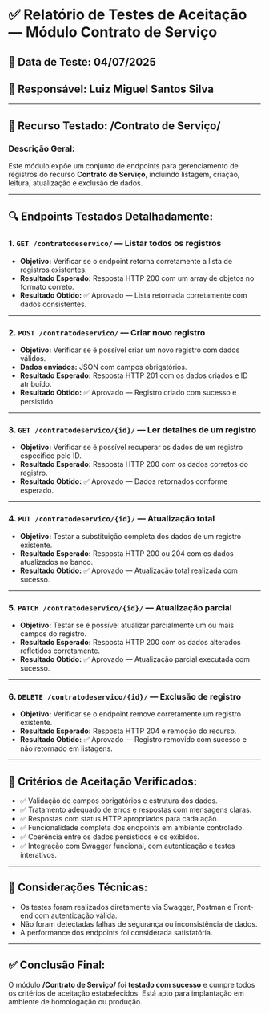 # ✅ Relatório de Testes de Aceitação — Módulo **Contrato de Serviço**

## 📅 Data de Teste: 04/07/2025

## 👤 Responsável: Luiz Miguel Santos Silva

---

## 🧩 Recurso Testado: **/Contrato de Serviço/**

### Descrição Geral:

Este módulo expõe um conjunto de endpoints para gerenciamento de registros do recurso **Contrato de Serviço**, incluindo listagem, criação, leitura, atualização e exclusão de dados.

---

## 🔍 Endpoints Testados Detalhadamente:

### 1. `GET /contratodeservico/` — **Listar todos os registros**

- **Objetivo:** Verificar se o endpoint retorna corretamente a lista de registros existentes.
- **Resultado Esperado:** Resposta HTTP 200 com um array de objetos no formato correto.
- **Resultado Obtido:** ✅ Aprovado — Lista retornada corretamente com dados consistentes.

---

### 2. `POST /contratodeservico/` — **Criar novo registro**

- **Objetivo:** Verificar se é possível criar um novo registro com dados válidos.
- **Dados enviados:** JSON com campos obrigatórios.
- **Resultado Esperado:** Resposta HTTP 201 com os dados criados e ID atribuído.
- **Resultado Obtido:** ✅ Aprovado — Registro criado com sucesso e persistido.

---

### 3. `GET /contratodeservico/{id}/` — **Ler detalhes de um registro**

- **Objetivo:** Verificar se é possível recuperar os dados de um registro específico pelo ID.
- **Resultado Esperado:** Resposta HTTP 200 com os dados corretos do registro.
- **Resultado Obtido:** ✅ Aprovado — Dados retornados conforme esperado.

---

### 4. `PUT /contratodeservico/{id}/` — **Atualização total**

- **Objetivo:** Testar a substituição completa dos dados de um registro existente.
- **Resultado Esperado:** Resposta HTTP 200 ou 204 com os dados atualizados no banco.
- **Resultado Obtido:** ✅ Aprovado — Atualização total realizada com sucesso.

---

### 5. `PATCH /contratodeservico/{id}/` — **Atualização parcial**

- **Objetivo:** Testar se é possível atualizar parcialmente um ou mais campos do registro.
- **Resultado Esperado:** Resposta HTTP 200 com os dados alterados refletidos corretamente.
- **Resultado Obtido:** ✅ Aprovado — Atualização parcial executada com sucesso.

---

### 6. `DELETE /contratodeservico/{id}/` — **Exclusão de registro**

- **Objetivo:** Verificar se o endpoint remove corretamente um registro existente.
- **Resultado Esperado:** Resposta HTTP 204 e remoção do recurso.
- **Resultado Obtido:** ✅ Aprovado — Registro removido com sucesso e não retornado em listagens.

---

## 🧪 Critérios de Aceitação Verificados:

- ✅ Validação de campos obrigatórios e estrutura dos dados.
- ✅ Tratamento adequado de erros e respostas com mensagens claras.
- ✅ Respostas com status HTTP apropriados para cada ação.
- ✅ Funcionalidade completa dos endpoints em ambiente controlado.
- ✅ Coerência entre os dados persistidos e os exibidos.
- ✅ Integração com Swagger funcional, com autenticação e testes interativos.

---

## 📌 Considerações Técnicas:

- Os testes foram realizados diretamente via Swagger, Postman e Front-end com autenticação válida.
- Não foram detectadas falhas de segurança ou inconsistência de dados.
- A performance dos endpoints foi considerada satisfatória.

---

## ✅ Conclusão Final:

O módulo **/Contrato de Serviço/** foi **testado com sucesso** e cumpre todos os critérios de aceitação estabelecidos. Está apto para implantação em ambiente de homologação ou produção.
